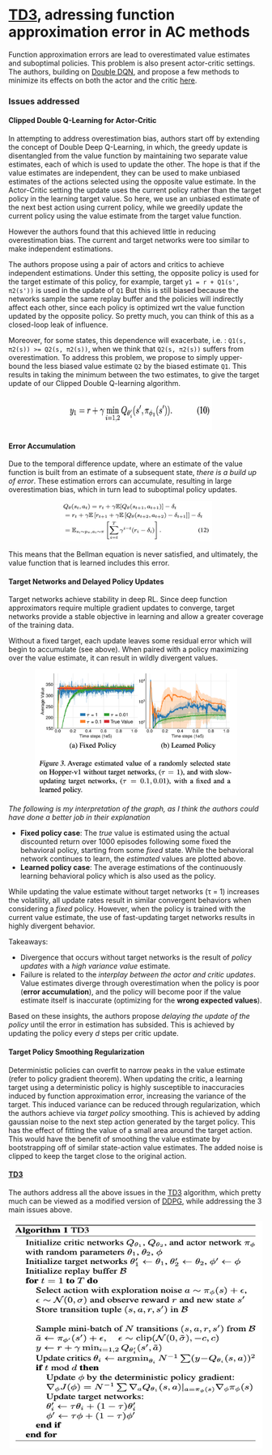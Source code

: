 
[DDPG]: https://arxiv.org/pdf/1509.02971.pdf
[TD3]: https://arxiv.org/pdf/1802.09477.pdf

[Double DQN]: https://arxiv.org/pdf/1509.06461.pdf

# [TD3], adressing function approximation error in AC methods

Function approximation errors are lead to overestimated value estimates and suboptimal policies. This problem is also present actor-critic settings.
The authors, building on [Double DQN], and propose a few methods to minimize its effects on both the actor and the critic [here](https://arxiv.org/pdf/1802.09477.pdf).

### Issues addressed

#### Clipped Double Q-Learning for Actor-Critic
In attempting to address overestimation bias, authors start off by extending the concept of Double Deep Q-Learning, in which, the greedy update is disentangled from the value function by maintaining two separate value estimates, each of which is used to update the other.
The hope is that if the value estimates are independent, they can be used to make unbiased estimates of the actions selected using the opposite value estimate. In the Actor-Critic setting the update uses the current policy rather than the target policy in the learning target value. So here, we use an unbiased estimate of the next best action using current policy, while we greedily update the current policy using the value estimate from the target value function.

However the authors found that this achieved little in reducing overestimation bias. The current and target networks were too similar to make independent estimations.

The authors propose using a pair of actors and critics to achieve independent estimations. Under this setting, the opposite policy is used for the target estimate of this policy, for example, target `y1 = r + Q1(s', π2(s'))` is used in the update of `Q1`
But this is still biased because the networks sample the same replay buffer and the policies will indirectly affect each other, since each policy is optimized wrt the value function updated by the opposite policy. So pretty much, you can think of this as a closed-loop leak of influence.

Moreover, for some states, this dependence will exacerbate, i.e. : `Q1(s, π2(s)) >= Q2(s, π2(s))`, when we think that `Q2(s, π2(s))` suffers from overestimation.
To address this problem, we propose to simply upper-bound the less biased value estimate `Q2` by the biased estimate `Q1`.  This results in taking the minimum between the two estimates, to give the target update of our Clipped Double Q-learning algorithm.

<div style="text-align: center"><img src="assets/double_clipped_q.png" alt="Clipped Double Q-learning" width="300" height="70" ></div>


#### Error Accumulation
Due to the temporal difference update, where an estimate of the value function is built from an estimate of a subsequent state, *there is a build up of error*.
These estimation errors can accumulate, resulting in large overestimation bias, which in turn lead to suboptimal policy updates.

<div style="text-align: center"><img src="assets/overestimation.png" alt="Function Overestimation" width="300" height="80" ></div>

This means that the Bellman equation is never satisfied, and ultimately, the value function that is learned includes this error.

#### Target Networks and Delayed Policy Updates

Target networks achieve stability in deep RL.  Since deep function approximators require multiple gradient updates to converge, target networks provide a stable objective in learning and allow a greater coverage of the training data.

Without a fixed target, each update leaves some residual error which will begin to accumulate (see above).
When paired with a policy maximizing over the value estimate, it can result in wildly divergent values.

<div style="text-align: center"><img src="assets/policy_variance.png" alt="Policy Variance" width="400" height="250" ></div>

*The following is my interpretation of the graph, as I think the authors could have done a better job in their explanation*

* **Fixed policy case**:  The *true* value is estimated using the actual discounted return over 1000 episodes following some fixed the behavioral policy, starting from some *fixed* state. While the behavioral network continues to learn, the *estimated* values are plotted above.
* **Learned policy case**: The average estimations of the continuously learning behavioral policy which is also used as the policy.


While updating the value estimate without target networks (τ = 1) increases the volatility, all update rates result in similar convergent behaviors when considering a *fixed* policy.
However, when the policy is trained with the current value estimate, the use of fast-updating target networks results in highly divergent behavior.

Takeaways:
* Divergence that occurs without target networks is the result of *policy updates* with a *high variance value* estimate.
* Failure is related to the *interplay between the actor and critic updates*. Value estimates diverge through overestimation when the policy is poor (**error accumulation**), and the policy will become poor if the value estimate itself is inaccurate (optimizing for the **wrong expected values**).

Based on these insights, the authors propose *delaying the update of the policy* until the error in estimation has subsided. This is achieved by updating the policy every *d* steps per critic update.


#### Target Policy Smoothing Regularization
Deterministic policies can overfit to narrow peaks in the value estimate (refer to policy gradient theorem).
When updating the critic, a learning target using a deterministic policy is highly susceptible to inaccuracies induced by function approximation error, increasing the variance of the target.
This induced variance can be reduced through regularization, which the authors achieve via *target policy* smoothing. This is achieved by adding gaussian noise to the next step action generated by the target policy.
This has the effect of fitting the value of a small area around the target action.  This would have the benefit of smoothing the value estimate by bootstrapping off of similar state-action value estimates. The added noise is clipped to keep the target close to the original action.

#### [TD3]

The authors address all the above issues in the [TD3] algorithm, which pretty much can be viewed as a modified version of [DDPG], while addressing the 3 main issues above.

<div style="text-align: center"><img src="assets/td3.png" alt="Policy Variance" width="500" height="450" ></div>



